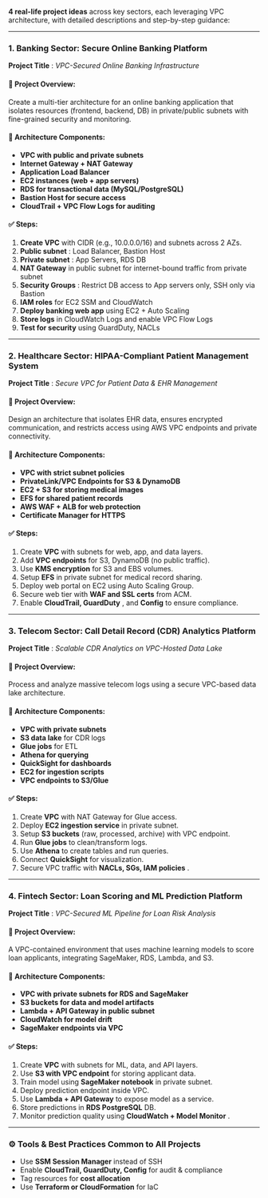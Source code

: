 **4 real-life project ideas** across key sectors, each leveraging VPC architecture, with detailed descriptions and step-by-step guidance:

---

### **1. Banking Sector: Secure Online Banking Platform**

 **Project Title** : *VPC-Secured Online Banking Infrastructure*

#### 📌 Project Overview:

Create a multi-tier architecture for an online banking application that isolates resources (frontend, backend, DB) in private/public subnets with fine-grained security and monitoring.

#### 🧱 Architecture Components:

* **VPC with public and private subnets**
* **Internet Gateway + NAT Gateway**
* **Application Load Balancer**
* **EC2 instances (web + app servers)**
* **RDS for transactional data (MySQL/PostgreSQL)**
* **Bastion Host for secure access**
* **CloudTrail + VPC Flow Logs for auditing**

#### ✅ Steps:

1. **Create VPC** with CIDR (e.g., 10.0.0.0/16) and subnets across 2 AZs.
2. **Public subnet** : Load Balancer, Bastion Host
3. **Private subnet** : App Servers, RDS DB
4. **NAT Gateway** in public subnet for internet-bound traffic from private subnet
5. **Security Groups** : Restrict DB access to App servers only, SSH only via Bastion
6. **IAM roles** for EC2 SSM and CloudWatch
7. **Deploy banking web app** using EC2 + Auto Scaling
8. **Store logs** in CloudWatch Logs and enable VPC Flow Logs
9. **Test for security** using GuardDuty, NACLs

---

### **2. Healthcare Sector: HIPAA-Compliant Patient Management System**

 **Project Title** : *Secure VPC for Patient Data & EHR Management*

#### 📌 Project Overview:

Design an architecture that isolates EHR data, ensures encrypted communication, and restricts access using AWS VPC endpoints and private connectivity.

#### 🧱 Architecture Components:

* **VPC with strict subnet policies**
* **PrivateLink/VPC Endpoints for S3 & DynamoDB**
* **EC2 + S3 for storing medical images**
* **EFS for shared patient records**
* **AWS WAF + ALB for web protection**
* **Certificate Manager for HTTPS**

#### ✅ Steps:

1. Create **VPC** with subnets for web, app, and data layers.
2. Add **VPC endpoints** for S3, DynamoDB (no public traffic).
3. Use **KMS encryption** for S3 and EBS volumes.
4. Setup **EFS** in private subnet for medical record sharing.
5. Deploy web portal on EC2 using Auto Scaling Group.
6. Secure web tier with **WAF and SSL certs** from ACM.
7. Enable  **CloudTrail, GuardDuty** , and **Config** to ensure compliance.

---

### **3. Telecom Sector: Call Detail Record (CDR) Analytics Platform**

 **Project Title** : *Scalable CDR Analytics on VPC-Hosted Data Lake*

#### 📌 Project Overview:

Process and analyze massive telecom logs using a secure VPC-based data lake architecture.

#### 🧱 Architecture Components:

* **VPC with private subnets**
* **S3 data lake** for CDR logs
* **Glue jobs** for ETL
* **Athena for querying**
* **QuickSight for dashboards**
* **EC2 for ingestion scripts**
* **VPC endpoints to S3/Glue**

#### ✅ Steps:

1. Create **VPC** with NAT Gateway for Glue access.
2. Deploy **EC2 ingestion service** in private subnet.
3. Setup **S3 buckets** (raw, processed, archive) with VPC endpoint.
4. Run **Glue jobs** to clean/transform logs.
5. Use **Athena** to create tables and run queries.
6. Connect **QuickSight** for visualization.
7. Secure VPC traffic with  **NACLs, SGs, IAM policies** .

---

### **4. Fintech Sector: Loan Scoring and ML Prediction Platform**

 **Project Title** : *VPC-Secured ML Pipeline for Loan Risk Analysis*

#### 📌 Project Overview:

A VPC-contained environment that uses machine learning models to score loan applicants, integrating SageMaker, RDS, Lambda, and S3.

#### 🧱 Architecture Components:

* **VPC with private subnets for RDS and SageMaker**
* **S3 buckets for data and model artifacts**
* **Lambda + API Gateway in public subnet**
* **CloudWatch for model drift**
* **SageMaker endpoints via VPC**

#### ✅ Steps:

1. Create **VPC** with subnets for ML, data, and API layers.
2. Use **S3 with VPC endpoint** for storing applicant data.
3. Train model using **SageMaker notebook** in private subnet.
4. Deploy prediction endpoint inside VPC.
5. Use **Lambda + API Gateway** to expose model as a service.
6. Store predictions in **RDS PostgreSQL** DB.
7. Monitor prediction quality using  **CloudWatch + Model Monitor** .

---

### ⚙️ Tools & Best Practices Common to All Projects

* Use **SSM Session Manager** instead of SSH
* Enable **CloudTrail, GuardDuty, Config** for audit & compliance
* Tag resources for **cost allocation**
* Use **Terraform or CloudFormation** for IaC
